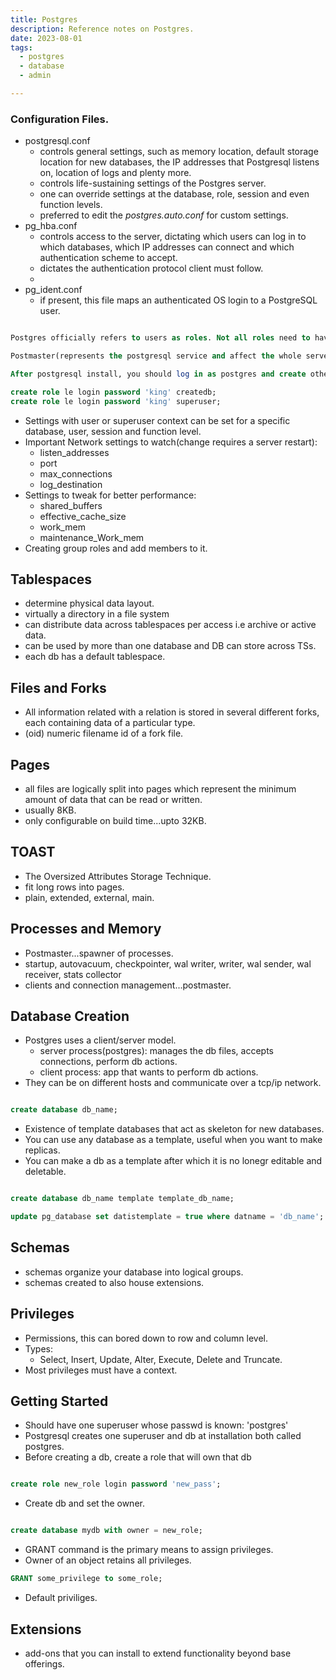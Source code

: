 ```yaml
---
title: Postgres
description: Reference notes on Postgres.
date: 2023-08-01
tags:
  - postgres
  - database
  - admin

---
```


### Configuration Files.

- postgresql.conf
    - controls general settings, such as memory location, default storage location for new databases, the IP addresses that Postgresql listens on, location of logs and plenty more.
    - controls life-sustaining settings of the Postgres server.
    - one can override settings at the database, role, session and even function levels.
    - preferred to edit the *postgres.auto.conf* for custom settings.
- pg_hba.conf
    - controls access to the server, dictating which users can log in to which databases, which IP addresses can connect and which authentication scheme to accept.
    - dictates the authentication protocol client must follow.
    - 
- pg_ident.conf
    - if present, this file maps an authenticated OS login to a PostgreSQL user.

```sql

Postgres officially refers to users as roles. Not all roles need to have to have login privileges.

Postmaster(represents the postgresql service and affect the whole server) vs User constext.

After postgresql install, you should log in as postgres and create other roles.

create role le login password 'king' createdb;
create role le login password 'king' superuser;

```

- Settings with user or superuser context can be set for a specific database, user, session and function level.
- Important Network settings to watch(change requires a server restart):
    - listen_addresses
    - port
    - max_connections
    - log_destination
- Settings to tweak for better performance:
    - shared_buffers
    - effective_cache_size
    - work_mem
    - maintenance_Work_mem
- Creating group roles and add members to it.

## Tablespaces

 - determine physical data layout.
 - virtually a directory in a file system
 - can distribute data across tablespaces per access i.e archive or active data.
 - can be used by more than one database and DB can store across TSs.
 - each db has a default tablespace.

## Files and Forks

 - All information related with a relation is stored in several different forks, each containing data of a particular type.
 - (oid) numeric filename id of a fork file.

## Pages

 - all files are logically split into pages which represent the minimum amount of data that can be read or written.
 - usually 8KB.
 - only configurable on build time...upto 32KB.

## TOAST
 
 - The Oversized Attributes Storage Technique.
 - fit long rows into pages.
 - plain, extended, external, main.

## Processes and Memory

 - Postmaster...spawner of processes.
 - startup, autovacuum, checkpointer, wal writer, writer, wal sender, wal receiver, stats collector
 - clients and connection management...postmaster.

## Database Creation

- Postgres uses a client/server model.
    - server process(postgres): manages the db files, accepts connections, perform db actions.
    - client process: app that wants to perform db actions.
- They can be on different hosts and communicate over a tcp/ip network. 

```sql

create database db_name;

```

- Existence of template databases that act as skeleton for new databases.
- You can use any database as a template, useful when you want to make replicas.
- You can make a db as a template after which it is no lonegr editable and deletable.

```sql

create database db_name template template_db_name;

update pg_database set datistemplate = true where datname = 'db_name';

```
## Schemas

- schemas organize your database into logical groups.
- schemas created to also house extensions.

## Privileges

- Permissions, this can bored down to row and column level.
- Types:
    - Select, Insert, Update, Alter, Execute, Delete and Truncate.
- Most privileges must have a context.

## Getting Started

- Should have one superuser whose passwd is known: 'postgres'
- Postgresql creates one superuser and db at installation both called postgres.
- Before creating a db, create a role that will own that db

```sql

create role new_role login password 'new_pass';

```
- Create db and set the owner.

```sql

create database mydb with owner = new_role;

```

- GRANT command is the primary means to assign privileges.
- Owner of an object retains all privileges.

```sql
GRANT some_privilege to some_role;

```
- Default priviliges.

## Extensions

- add-ons that you can install to extend functionality beyond base offerings.
